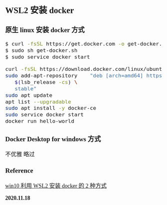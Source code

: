 <font size=4 face='楷体'>

## WSL2 安装 docker

### 原生 linux 安装 docker 方式

```bash
$ curl -fsSL https://get.docker.com -o get-docker.sh
$ sudo sh get-docker.sh
$ sudo service docker start
```

```bash
curl -fsSL https://download.docker.com/linux/ubuntu/gpg | sudo apt-key add -
sudo add-apt-repository    "deb [arch=amd64] https://mirrors.tuna.tsinghua.edu.cn/docker-ce/linux/ubuntu \
   $(lsb_release -cs) \
   stable"
sudo apt update
apt list --upgradable
sudo apt install -y docker-ce
sudo service docker start
docker run hello-world
```

### Docker Desktop for windows 方式

不优雅 略过

### Reference

[win10 利用 WSL2 安装 docker 的 2 种方式](https://www.pianshen.com/article/65361454253/)

**2020.11.18**
